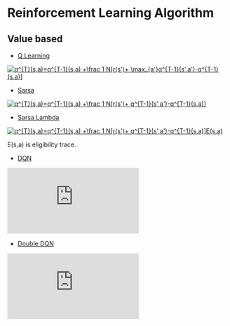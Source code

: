 # Reinforcement Learning Algorithm

## Value based
- [Q Learning](https://github.com/YisraelZhang/Reinforcement-Learning/tree/master/Q_learning) 

<a href="https://www.codecogs.com/eqnedit.php?latex=q^{T}(s,a)=q^{T-1}(s,a)&space;&plus;\frac&space;1&space;N[r(s')&plus;&space;\max_{a'}q^{T-1}(s',a')-q^{T-1}(s,a)]" target="_blank"><img src="https://latex.codecogs.com/gif.latex?q^{T}(s,a)=q^{T-1}(s,a)&space;&plus;\frac&space;1&space;N[r(s')&plus;&space;\max_{a'}q^{T-1}(s',a')-q^{T-1}(s,a)]" title="q^{T}(s,a)=q^{T-1}(s,a) +\frac 1 N[r(s')+ \max_{a'}q^{T-1}(s',a')-q^{T-1}(s,a)]" /></a>

- [Sarsa](https://github.com/YisraelZhang/Reinforcement-Learning/tree/master/sarsa) 

<a href="https://www.codecogs.com/eqnedit.php?latex=q^{T}(s,a)=q^{T-1}(s,a)&space;&plus;\frac&space;1&space;N[r(s')&plus;&space;q^{T-1}(s',a')-q^{T-1}(s,a)]" target="_blank"><img src="https://latex.codecogs.com/gif.latex?q^{T}(s,a)=q^{T-1}(s,a)&space;&plus;\frac&space;1&space;N[r(s')&plus;&space;q^{T-1}(s',a')-q^{T-1}(s,a)]" title="q^{T}(s,a)=q^{T-1}(s,a) +\frac 1 N[r(s')+ q^{T-1}(s',a')-q^{T-1}(s,a)]" /></a>

- [Sarsa Lambda](https://github.com/YisraelZhang/Reinforcement-Learning/tree/master/sarsa_lambda) 

<a href="https://www.codecogs.com/eqnedit.php?latex=q^{T}(s,a)=q^{T-1}(s,a)&space;&plus;\frac&space;1&space;N[r(s')&plus;&space;q^{T-1}(s',a')-q^{T-1}(s,a)]E(s,a)" target="_blank"><img src="https://latex.codecogs.com/gif.latex?q^{T}(s,a)=q^{T-1}(s,a)&space;&plus;\frac&space;1&space;N[r(s')&plus;&space;q^{T-1}(s',a')-q^{T-1}(s,a)]E(s,a)" title="q^{T}(s,a)=q^{T-1}(s,a) +\frac 1 N[r(s')+ q^{T-1}(s',a')-q^{T-1}(s,a)]E(s,a)" /></a> 

E(s,a) is eligibility trace.

- [DQN](https://github.com/YisraelZhang/Reinforcement-Learning/tree/master/DQN/DQN-tf) 

![](http://latex.codecogs.com/gif.latex?Y_t%5E%7B%5Ctext%7BDQN%7D%7D%20%5Cequiv%20R_%7Bt&plus;1%7D%20&plus;%20%5Cgamma%20Q%28S_%7Bt&plus;1%7D%2C%20a%3B%20%5Ctheta_%7Bt_%7B%5Ctext%7Bold%7D%7D%7D%29)
- [Double DQN](https://github.com/YisraelZhang/Reinforcement-Learning/tree/master/Double_DQN/Double_DQN-tf)

![](http://latex.codecogs.com/gif.latex?Y_t%5E%7B%5Ctext%7BDoubleDQN%7D%7D%20%5Cequiv%20R_%7Bt&plus;1%7D%20&plus;%20%5Cgamma%20Q%28S_%7Bt&plus;1%7D%2C%20%5Cmathop%20%7Bargmax%7D_%7Ba%7DQ%28S_%7Bt&plus;1%7D%2Ca%3B%5Ctheta_t%29%2C%20%5Ctheta_%7Bt_%7B%5Ctext%7Bold%7D%7D%7D%29)
